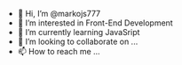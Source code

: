 - 👋 Hi, I’m @markojs777
- 👀 I’m interested in Front-End Development
- 🌱 I’m currently learning JavaSript
- 💞️ I’m looking to collaborate on ...
- 📫 How to reach me ...

<!---
markojs777/markojs777 is a ✨ special ✨ repository because its `README.md` (this file) appears on your GitHub profile.
You can click the Preview link to take a look at your changes.
--->
